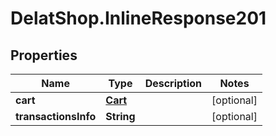 # DelatShop.InlineResponse201

## Properties

Name | Type | Description | Notes
------------ | ------------- | ------------- | -------------
**cart** | [**Cart**](Cart.md) |  | [optional] 
**transactionsInfo** | **String** |  | [optional] 


